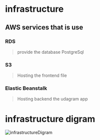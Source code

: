 # infrastructure 
## AWS services that is use 

### RDS 
 > provide the database PostgreSql 
### S3
 > Hosting the frontend file 

### Elastic Beanstalk 
 > Hosting backend the udagram app 

# infrastructure digram
![infrastructureDigram](https://user-images.githubusercontent.com/95087747/158470110-3a93486d-7f41-4016-a1db-8112239968d2.PNG)
